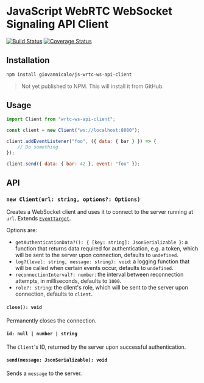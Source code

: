 # JavaScript WebRTC WebSocket Signaling API Client

[![Build Status](https://github.com/giovannicalo/js-wrtc-ws-api-client/actions/workflows/build.yml/badge.svg)](https://github.com/giovannicalo/js-wrtc-ws-api-client/actions/workflows/build.yml)
[![Coverage Status](https://coveralls.io/repos/github/giovannicalo/js-wrtc-ws-api-client/badge.svg?branch=master)](https://coveralls.io/github/giovannicalo/js-wrtc-ws-api-client?branch=master)

## Installation

```bash
npm install giovannicalo/js-wrtc-ws-api-client
```

> Not yet published to NPM. This will install it from GitHub.

## Usage

```javascript
import Client from "wrtc-ws-api-client";

const client = new Client("ws://localhost:8080");

client.addEventListener("foo", ({ data: { bar } }) => {
    // Do something
});

client.send({ data: { bar: 42 }, event: "foo" });
```

## API

### `new Client(url: string, options?: Options)`

Creates a WebSocket client and uses it to connect to the server running at `url`. Extends [`EventTarget`](https://developer.mozilla.org/en-US/docs/Web/API/EventTarget).

Options are:

* `getAuthenticationData?(): { [key: string]: JsonSerializable }`: a function that returns data required for authentication, e.g. a token, which will be sent to the server upon connection, defaults to `undefined`.
* `log?(level: string, message: string): void`: a logging function that will be called when certain events occur, defaults to `undefined`.
* `reconnectionInterval?: number`: the interval between reconnection attempts, in milliseconds, defaults to `1000`.
* `role?: string`: the client's role, which will be sent to the server upon connection, defaults to `client`.

#### `close(): void`

Permanently closes the connection.

#### `id: null | number | string`

The `Client`'s ID, returned by the server upon successful authentication.

#### `send(message: JsonSerializable): void`

Sends a `message` to the server.
